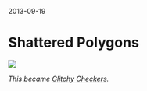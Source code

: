 2013-09-19

Shattered Polygons
==================

![](polygons.png)

*This became [Glitchy Checkers](http://GlitchyCheckers.com).*
